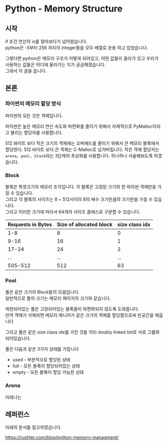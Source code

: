 # Python - Memory Structure

## 시작

if 조건 연산자 is를 찾아보다가 넘어왔습니다.  
python은 -5부터 256 까지의 integer들을 모두 배열로 운용 하고 있었습니다.

그렇다면 python은 메모리 구조가 어떻게 되어있고, 어떤 값들이 올라가 있고 우리가 사용하는 값들은 어디에 올라가는 지가 궁금해졌습니다.  
그래서 이 글을 씁니다.

## 본론

### 파이썬의 메모리 할당 방식

파이썬의 모든 것은 객체입니다.

파이썬은 높은 메모리 연산 속도와 파편화를 줄이기 위해서 자체적으로 PyMalloc이라고 불리는 할당자를 사용합니다.

512 바이트 보다 작은 크기의 객체에는 오버헤드를 줄이기 위해서 큰 메모리 블록에서 할당한다. 512 바이트 보다 큰 객체는 C-Malloc로 넘겨버립니다.
작은 객체 할당자는 ``arena, pool, block``라는 3단계의 추상화를 사용합니다. 하나하나 서술해보도록 하겠습니다.

### Block

블록은 특정크기의 메모리 조각입니다. 각 블록은 고정된 크기의 한 파이썬 객체만을 가질 수 있습니다.  <!-- TODO: 수정하기 -->   
그리고 각 블록의 사이즈는 8 ~ 512사이의 8의 배수 크기만큼의 크기만을 가질 수 있습니다.  
그리고 이러한 크기에 따라서 64개의 사이즈 클래스로 구분할 수 있습니다.

 Requests in Bytes | Size of allocated block | size class idx
---|-----|---
   1-8   |  8  | 0 |
  9-16   | 16  | 1 |
  17-24  | 24  | 2 |
   ...   | ... | ... |
 505-512 | 512 |  63 |

### Pool

풀은 같은 크기의 Block들의 모음입니다.  
일반적으로 풀의 크기는 메모리 페이지의 크기와 같습니다.  

제한되어있는 풀은 고정되어있는 블록들이 파편화되지 않도록 도와줍니다.  
만약 객체가 삭제되면 메모리 매니저가 같은 크기의 객체를 할당함으로써 빈공간을 채웁니다

그리고 풀은 같은 size class idx를 가진 것들 끼리 doubly linked list로 서로 그룹화 되어있습니다.

풀은 다음과 같은 3가지 상태를 가집니다

- used  - 부분적으로 할당된 상태
- full  - 모든 블록이 할당되어있는 상태
- empty - 모든 블록이 할당 가능한 상태

### Arena

아레나는 

## 레퍼런스

아래의 문서를 참고하였습니다.

https://rushter.com/blog/python-memory-managment/